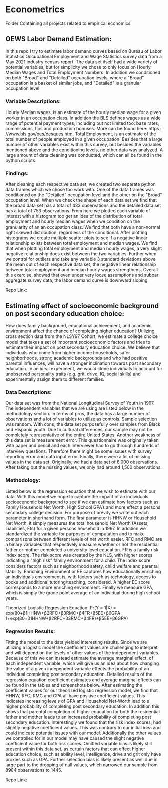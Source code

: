 # Econometrics
Folder Containing all projects related to empirical economics


## OEWS Labor Demand Estimation: 

In this repo I try to estimate labor demand curves based on Bureau of Labor Statistics Occupational Employment and Wage Statistics survey data from a May 2021 industry census report. The data set itself had a wide variety of potential variables, but for simplicity we chose to only focus on Hourly Median Wages and Total Employment Numbers. In addition we conditioned on both "Broad" and "Detailed" occupation levels, where a "Broad" occupation is a basket of similar jobs, and "Detailed" is a granular occupation level.

### Variable Descriptions: 

Hourly Median wages, is an estimate of the hourly median wage for a given worker in an occupation class. In addition the BLS defines wages as a wide range of potential payment types, including but not limited too: base rates, commissions, tips and production bonuses. More can be found here: https : //www.bls.gov/oes/oesques.htm. Total Employment, is an estimate of the total number of people employed in a given occupation. Besides that a large number of other variables exist within this survey, but besides the variables mentioned above and the conditioning levels, no other data was analyzed. A large amount of data cleaning was conducted, which can all be found in the python scripts.

### Findings:

After cleaning each respective data set, we created two separate python data frames which we chose too work with. One of the data frames was conditioned on the "Detailed" occupation level and the other on the "Broad" occupation level. When we check the shape of each data set we find that the broad data set has a total of 433 observations and the detailed data set has a total of 753 observations. From here we plotted each variable of interest with a histogram too get an idea of the distribution of total employment and hourly median wages when we condition on the granularity of an an occupation class. We find that both have a non-normal right skewed distribution, regardless of the conditional. After plotting histograms we create multiple scatter plots to see if a negative linear relationship exists between total employment and median wages. We find that when plotting total employment and median hourly wages, a very slight negative relationship does exist between the two variables. Further when we control for outliers and take any variable 3 standard deviations above the mean out of each respective data set, the negative linear relationship between total employment and median hourly wages strengthens. Overall this exercise, showed that even under very loose assumptions and subpar aggregate survey data, the labor demand curve is downward sloping.

Repo Link: 


## Estimating effect of socioeconomic background on post secondary education choice:

How does family background, educational achievement, and academic environment affect the chance of completing higher education? Utilizing cross section data from the NLSY97 Cohort, we estimate a college choice model that takes a set of important socioeconomic factors and tries to estimate their impact on post secondary education choice. We believe that individuals who come from higher income households, safer neighborhoods, strong academic backgrounds and who had positive parental influences, will have a stronger inclination towards post secondary education. In an ideal experiment, we would clone individuals to account for unobserved personality traits (e.g. grit, drive, IQ, social skills) and experimentally assign them to different families.

### Data Descriptions:

Our data set was from the National Longitudinal Survey of Youth in 1997. The independent variables that we are using are listed below in the methodology section. In terms of pros, the data has a large number of observations and a lot of variables to utilize as controls. Sample selection was random. With cons, the data set purposefully over samples from Black and Hispanic youth. Due to cultural differences, our sample may not be completely representative of the entire United States. Another weakness of this data set is measurement error. This questionnaire was originally taken with paper and pencil and each interviewer had to go through hundreds of interview questions. Therefore there might be some issues with survey reporting error and data input error. Finally, there were a lot of missing values in the data set. Originally, we had a data set of 8,000 observations. After taking out the missing values, we only had around 1,500 observations.

### Methodology:

Listed below is the regression equation that we wish to estimate with our data. With this model we hope to capture the impact of an individuals socioeconomic background to see if we can estimate how factors such as Family Household Net Worth, High School GPA’s and more effect a persons secondary college decision. For purpose of brevity we write out each parameter in shorthand form. The first parameter is HHNW or Household Net Worth, it simply measures the total household Net Worth (Assets, Liabilities, Etc) for a given persons household in 1997. In addition we standardized the variable for purposes of computation and to make comparisons between different levels of net worth easier. RFC and RMC are a binary variables that respectively measure whether or not the residential father or mother completed a university level education. FR is a family risk index score. The risk score was created by the NLS, with higher scores indicating a "high risk" family environment for a child. The index score considers factors such as neighborhood safety, child welfare and parental stability. Enriching Environment or EE captures how educationally enriching an individuals environment is, with factors such as technology, access to books and additional tutoring/teaching, considered. A higher EE score corresponds to a more enriching environment. Finally we measure GPA, which is simply the grade point average of an individual during high school years.

Theorized Logistic Regression Equation:
Pr(Y = 1|X) = exp(β0+β1HHNW+β2RFC+β3RMC+β4FR+β5EE+β6GPA .
1+exp(β0+β1HHNW+β2RFC+β3RMC+β4FR)+β5EE+β6GPA)


### Regression Results: 

Fitting the model to the data yielded interesting results. Since we are utilizing a logistic model the coefficient values are challenging to interpret and will depend on the levels of other values of the independent variables. Because of this we can instead estimate the average marginal effect, of each independent variable, which will give us an idea about how changing the value of a given independent variable effects the probability of an individual completing post secondary education. Detailed results of the regression equation coefficient estimates and average marginal effects can be found in the tables and screenshots below. After estimating the coefficient values for our theorized logistic regression model, we find that HHNW, RFC, RMC and GPA all have positive coefficient values. This indicates increasing levels of GPA and Household Net-Worth lead to a higher probability of completing post secondary education. In addition this shows that parental completion of higher education for both the residential father and mother leads to an increased probability of completing post secondary education. Interestingly we found that the risk index scores, had slightly negative coefficient values. This was contrary to our initial idea and could indicate potential issues with our model. Additionally the other values we controlled for in our model may have caused the slight negative coefficient value for both risk scores. Omitted variable bias is likely still present within this data set, as certain factors that can effect higher education choice, such as ability level, intelligence, drive and grit only have proxies such as GPA. Further selection bias is likely present as well due in large part to the dropping of null values, which narrowed our sample from 8984 observations to 1445.


Repo Link: 
